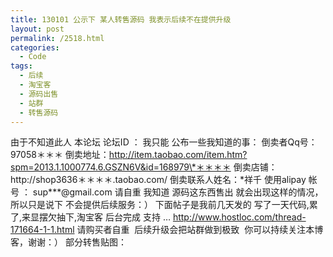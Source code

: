 ```yaml
---
title: 130101 公示下 某人转售源码 我表示后续不在提供升级
layout: post
permalink: /2518.html
categories:
  - Code
tags:
  - 后续
  - 淘宝客
  - 源码出售
  - 站群
  - 转售源码
---
```

由于不知道此人 本论坛 论坛ID ： 我只能 公布一些我知道的事： 倒卖者Qq号：97058＊＊＊ 倒卖地址：http://item.taobao.com/item.htm?spm=2013.1.1000774.6.GSZN6V&id=168979\*＊＊＊＊ 倒卖店铺：http://shop3636＊＊＊＊.taobao.com/ 倒卖联系人姓名：\*祥千 使用alipay 帐号 ： sup\***@gmail.com 请自重 我知道 源码这东西售出 就会出现这样的情况，所以只是说下 不会提供后续服务：） 下面帖子是我前几天发的 写了一天代码,累了,来显摆欠抽下,淘宝客 后台完成 支持 &#8230; http://www.hostloc.com/thread-171664-1-1.html 请购买者自重  后续升级会把站群做到极致  你可以持续关注本博客，谢谢：） 部分转售贴图： &nbsp; &nbsp;